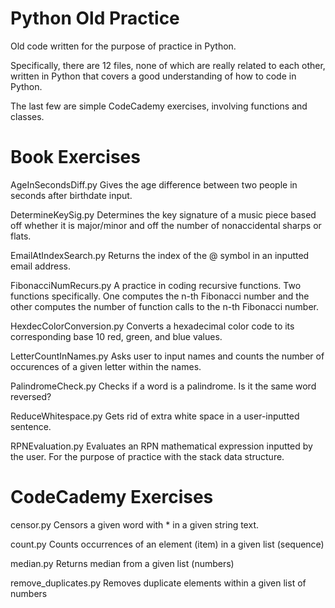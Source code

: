 # Python Old Practice

Old code written for the purpose of practice in Python.

Specifically, there are 12 files, none of which are really related to each other,
written in Python that covers a good understanding of how to code in Python.

The last few are simple CodeCademy exercises, involving functions and classes.


# Book Exercises

AgeInSecondsDiff.py       Gives the age difference between two people in seconds after birthdate input.
  
DetermineKeySig.py        Determines the key signature of a music piece based off whether it is major/minor
                          and off the number of nonaccidental sharps or flats.
  
EmailAtIndexSearch.py     Returns the index of the @ symbol in an inputted email address.
  
FibonacciNumRecurs.py     A practice in coding recursive functions. Two functions specifically. One computes
                          the n-th Fibonacci number and the other computes the number of function calls to
                            the n-th Fibonacci number.

HexdecColorConversion.py  Converts a hexadecimal color code to its corresponding base 10 red, green, and
                          blue values.
  
LetterCountInNames.py     Asks user to input names and counts the number of occurences of a given letter
                          within the names.
  
PalindromeCheck.py        Checks if a word is a palindrome. Is it the same word reversed?
  
ReduceWhitespace.py       Gets rid of extra white space in a user-inputted sentence.

RPNEvaluation.py          Evaluates an RPN mathematical expression inputted by the user. For the purpose of
                          practice with the stack data structure.

# CodeCademy Exercises

censor.py             Censors a given word with * in a given string text.

count.py              Counts occurrences of an element (item) in a given list (sequence)

median.py             Returns median from a given list (numbers)

remove_duplicates.py  Removes duplicate elements within a given list of numbers

